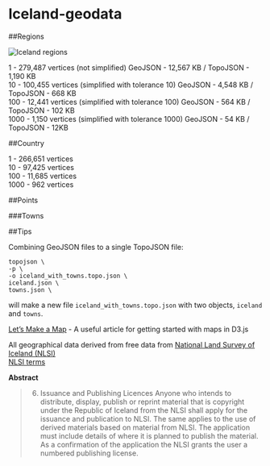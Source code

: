 Iceland-geodata
===============

##Regions

![Iceland regions](http://i.imgur.com/vycNgYe.png)

1 - 279,487 vertices (not simplified) GeoJSON - 12,567 KB / TopoJSON - 1,190 KB <br> 
10 - 100,455 vertices (simplified with tolerance 10) GeoJSON - 4,548 KB / TopoJSON - 668 KB <br>
100 - 12,441 vertices (simplified with tolerance 100) GeoJSON - 564 KB / TopoJSON - 102 KB <br>
1000 - 1,150 vertices (simplified with tolerance 1000) GeoJSON - 54 KB / TopoJSON - 12KB <br>

##Country

1 - 266,651 vertices <br> 
10 - 97,425 vertices <br> 
100 - 11,685 vertices <br> 
1000 - 962 vertices <br> 

##Points

###Towns


##Tips

Combining GeoJSON files to a single TopoJSON file: <br>
```
topojson \
-p \
-o iceland_with_towns.topo.json \
iceland.json \
towns.json \
```  
will make a new file `iceland_with_towns.topo.json` with two objects, `iceland` and `towns`.


[Let’s Make a Map](http://bost.ocks.org/mike/map/) - A useful article for getting started with maps in D3.js

All geographical data derived from free data from [National Land Survey of Iceland (NLSI)](http://www.lmi.is/en/) <br>
[NLSI terms](http://www.lmi.is/en/stafraen-gogn/skilmalar-og-gjaldskra/) <br>

**Abstract**
> 6. Issuance and Publishing Licences
> Anyone who intends to distribute, display, publish or reprint material that is copyright under the Republic of Iceland from the NLSI shall apply for the issuance and publication to NLSI. The same applies to the use of derived materials based on material from NLSI. The application must include details of where it is planned to publish the material. As a confirmation of the application the NLSI grants the user a numbered publishing license.
